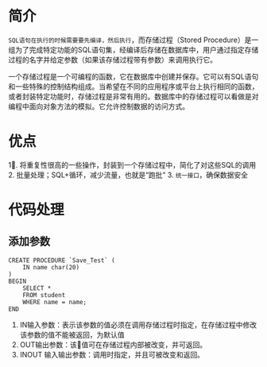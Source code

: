 # 简介
`SQL语句在执行的时候需要要先编译，然后执行`，而存储过程（Stored Procedure）是一组为了完成特定功能的SQL语句集，经编译后存储在数据库中，用户通过指定存储过程的名字并给定参数（如果该存储过程带有参数）来调用执行它。

一个存储过程是一个可编程的函数，它在数据库中创建并保存。它可以有SQL语句和一些特殊的控制结构组成。当希望在不同的应用程序或平台上执行相同的函数，或者封装特定功能时，存储过程是非常有用的。数据库中的存储过程可以看做是对编程中面向对象方法的模拟。它允许控制数据的访问方式。

# 优点
1. 将重复性很高的一些操作，封装到一个存储过程中，简化了对这些SQL的调用
2. 批量处理；SQL+循环，减少流量，也就是“跑批”
3. `统一接口`，确保数据安全

# 代码处理
## 添加参数
```
CREATE PROCEDURE `Save_Test` (
	IN name char(20)
)
BEGIN
	SELECT *
	FROM student
	WHERE name = name;
END

```

1. IN输入参数：表示该参数的值必须在调用存储过程时指定，在存储过程中修改该参数的值不能被返回，为默认值
2. OUT输出参数：该值可在存储过程内部被改变，并可返回。
3. INOUT 输入输出参数：调用时指定，并且可被改变和返回。